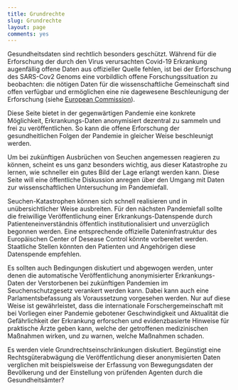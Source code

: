 ```yaml
---
title: Grundrechte
slug: Grundrechte
layout: page
comments: yes
---
```

Gesundheitsdaten sind rechtlich besonders geschützt.
Während für die Erforschung der durch den Virus verursachten Covid-19 Erkrankung augenfällig offene Daten aus offizieller Quelle fehlen, ist bei der Erforschung des SARS-Cov2 Genoms eine vorbildlich offene Forschungssituation zu beobachten:
die nötigen Daten für die wissenschaftliche Gemeinschaft sind offen verfügbar und ermöglichen eine nie dagewesene Beschleunigung der Erforschung (siehe [European Commission](https://horizon-magazine.eu/article/covid-19-how-unprecedented-data-sharing-has-led-faster-ever-outbreak-research.html)).

Diese Seite bietet in der gegenwärtigen Pandemie eine konkrete Möglichkeit, Erkrankungs-Daten anonymisiert dezentral zu sammeln und frei zu veröffentlichen.
So kann die offene Erforschung der gesundheitlichen Folgen der Pandemie in gleicher Weise beschleunigt werden.

Um bei zukünftigen Ausbrüchen von Seuchen angemessen reagieren zu können, scheint es uns ganz besonders wichtig, aus dieser Katastrophe zu lernen, wie schneller ein gutes Bild der Lage erlangt werden kann.
Diese Seite will eine öffentliche Diskussion anregen über den Umgang mit Daten zur wissenschaftlichen Untersuchung im Pandemiefall.

Seuchen-Katastrophen können sich schnell realisieren und in unübersichtlicher Weise ausbreiten.
Für den nächsten Pandemiefall sollte die freiwillige Veröffentlichung einer Erkrankungs-Datenspende durch Patienteneinverständnis öffentlich institutionalisiert und unverzüglich begonnen werden.
Eine entsprechende offizielle Dateninfrastruktur des Europäischen Center of Desease Control könnte vorbereitet werden.
Staatliche Stellen könnten den Patienten und Angehörigen diese Datenspende empfehlen.

Es sollten auch Bedingungen diskutiert und abgewogen werden, unter denen die automatische Veröffentlichung anonymisierter Erkrankungs-Daten der Verstorbenen bei zukünftigen Pandemien im Seuchenschutzgesetz verankert werden kann.
Dabei kann auch eine Parlamentsbefassung als Voraussetzung vorgesehen werden.
Nur auf diese Weise ist gewährleistet, dass die internationale Forschergemeinschaft mit bei Vorliegen einer Pandemie gebotener Geschwindigkeit und Aktualität die Gefährlichkeit der Erkrankung erforschen und evidenzbasierte Hinweise für praktische Ärzte geben kann, welche der getroffenen medizinischen Maßnahmen wirken, und zu warnen, welche Maßnahmen schaden.


Es werden viele Grundrechtseinschränkungen diskutiert. 
Begünstigt eine Rechtsgüterabwägung die Veröffentlichung dieser anonymisierten Daten verglichen mit beispielsweise der Erfassung von Bewegungsdaten der Bevölkerung und der Einstellung von prüfenden Agenten durch die Gesundheitsämter?
